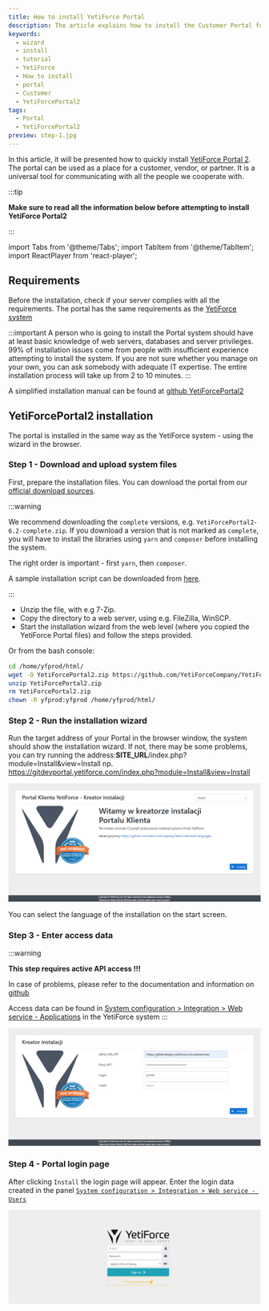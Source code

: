 ```yaml
---
title: How to install YetiForce Portal
description: The article explains how to install the Customer Portal for YetiForce (YetiForcePortal2)
keywords:
  - wizard
  - install
  - tutorial
  - YetiForce
  - How to install
  - portal
  - Customer
  - YetiForcePortal2
tags:
  - Portal
  - YetiForcePortal2
preview: step-1.jpg
---
```


In this article, it will be presented how to quickly install [YetiForce Portal 2](https://github.com/YetiForceCompany/YetiForcePortal2). The portal can be used as a place for a customer, vendor, or partner. It is a universal tool for communicating with all the people we cooperate with.

:::tip

**Make sure to read all the information below before attempting to install YetiForce Portal2**

:::

import Tabs from '@theme/Tabs';
import TabItem from '@theme/TabItem';
import ReactPlayer from 'react-player';

<Tabs groupId="Language installation and update">
	<TabItem value="youtube" label="🎬 YouTube">
		<ReactPlayer
			url="https://www.youtube.com/watch?v=V-2x00bb4CI"
			width="100%"
			height="500px"
			controls={true}
		/>
	</TabItem>
	<TabItem value="yetiforce" label="🎥 YetiForce TV">
		<ReactPlayer url="/video/portal-installation.mp4" width="100%" height="500px" controls={true} />
	</TabItem>
</Tabs>

## Requirements

Before the installation, check if your server complies with all the requirements. The portal has the same requirements as the [YetiForce system](/introduction/requirements/)

:::important
A person who is going to install the Portal system should have at least basic knowledge of web servers, databases and server privileges. 99% of installation issues come from people with insufficient experience attempting to install the system. If you are not sure whether you manage on your own, you can ask somebody with adequate IT expertise. The entire installation process will take up from 2 to 10 minutes.
:::

A simplified installation manual can be found at [github YetiForcePortal2](https://github.com/YetiForceCompany/YetiForcePortal2#-installation)

## YetiForcePortal2 installation

The portal is installed in the same way as the YetiForce system - using the wizard in the browser.

### Step 1 - Download and upload system files

First, prepare the installation files. You can download the portal from our [official download sources](introduction/download).

:::warning

We recommend downloading the `complete` versions, e.g. `YetiForcePortal2-6.2-complete.zip`. If you download a version that is not marked as `complete`, you will have to install the libraries using `yarn` and `composer` before installing the system.

The right order is important - first `yarn`, then `composer`.

A sample installation script can be downloaded from [here](https://github.com/YetiForceCompany/YetiForceCRM/blob/developer/tests/setup/dependency.sh).

:::

- Unzip the file, with e.g 7-Zip.
- Copy the directory to a web server, using e.g. FileZilla, WinSCP.
- Start the installation wizard from the web level (where you copied the YetiForce Portal files) and follow the steps provided.

Or from the bash console:

```bash
cd /home/yfprod/html/
wget -O YetiForcePortal2.zip https://github.com/YetiForceCompany/YetiForcePortal2/releases/download/6.4/YetiForcePortal2-6.4-complete.zip
unzip YetiForcePortal2.zip
rm YetiForcePortal2.zip
chown -R yfprod:yfprod /home/yfprod/html/
```

### Step 2 - Run the installation wizard

Run the target address of your Portal in the browser window, the system should show the installation wizard. If not, there may be some problems, you can try running the address:**SITE_URL**/index.php?module=Install&view=Install np. https://gitdevportal.yetiforce.com/index.php?module=Install&view=Install

![step-1.jpg](step-1.jpg)

You can select the language of the installation on the start screen.

### Step 3 - Enter access data

:::warning

**This step requires active API access !!!**

In case of problems, please refer to the documentation and information on [github](https://github.com/YetiForceCompany/YetiForcePortal2#-installation)

Access data can be found in [System configuration > Integration > Web service - Applications](/administrator-guides/integration/webservice-apps/) in the YetiForce system
:::

![step-3.jpg](step-3.jpg)

### Step 4 - Portal login page

After clicking `Install` the login page will appear. Enter the login data created in the panel [`System configuration > Integration > Web service - Users`](/administrator-guides/integration/webservice-users/)

![step-4.jpg](step-4.jpg)
